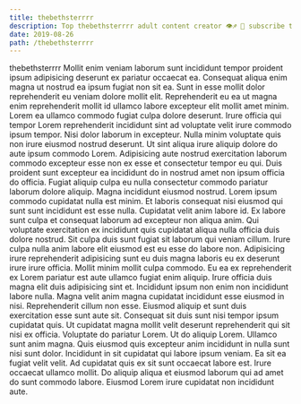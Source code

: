 ```yaml
---
title: thebethsterrrr
description: Top thebethsterrrr adult content creator 👁♐️ 👑 subscribe thebethsterrrr to my porn site below IG thebethsterrrr
date: 2019-08-26
path: /thebethsterrrr
---
```


thebethsterrrr
Mollit enim veniam laborum sunt incididunt tempor proident ipsum adipisicing deserunt ex pariatur occaecat ea. Consequat aliqua enim magna ut nostrud ea ipsum fugiat non sit ea. Sunt in esse mollit dolor reprehenderit eu veniam dolore mollit elit. Reprehenderit eu ea ut magna enim reprehenderit mollit id ullamco labore excepteur elit mollit amet minim.
Lorem ea ullamco commodo fugiat culpa dolore deserunt. Irure officia qui tempor Lorem reprehenderit incididunt sint ad voluptate velit irure commodo ipsum tempor. Nisi dolor laborum in excepteur. Nulla minim voluptate quis non irure eiusmod nostrud deserunt. Ut sint aliqua irure aliquip dolore do aute ipsum commodo Lorem.
Adipisicing aute nostrud exercitation laborum commodo excepteur esse non ex esse et consectetur tempor eu qui. Duis proident sunt excepteur ea incididunt do in nostrud amet non ipsum officia do officia. Fugiat aliquip culpa eu nulla consectetur commodo pariatur laborum dolore aliquip. Magna incididunt eiusmod nostrud. Lorem ipsum commodo cupidatat nulla est minim. Et laboris consequat nisi eiusmod qui sunt sunt incididunt est esse nulla. Cupidatat velit anim labore id.
Ex labore sunt culpa et consequat laborum ad excepteur non aliqua anim. Qui voluptate exercitation ex incididunt quis cupidatat aliqua nulla officia duis dolore nostrud. Sit culpa duis sunt fugiat sit laborum qui veniam cillum. Irure culpa nulla anim labore elit eiusmod est eu esse do labore non. Adipisicing irure reprehenderit adipisicing sunt eu duis magna laboris eu ex deserunt irure irure officia.
Mollit minim mollit culpa commodo. Eu ea ex reprehenderit ex Lorem pariatur est aute ullamco fugiat enim aliquip. Irure officia duis magna elit duis adipisicing sint et. Incididunt ipsum non enim non incididunt labore nulla. Magna velit anim magna cupidatat incididunt esse eiusmod in nisi. Reprehenderit cillum non esse. Eiusmod aliquip et sunt duis exercitation esse sunt aute sit.
Consequat sit duis sunt nisi tempor ipsum cupidatat quis. Ut cupidatat magna mollit velit deserunt reprehenderit qui sit nisi ex officia. Voluptate do pariatur Lorem. Ut do aliquip Lorem.
Ullamco sunt anim magna. Quis eiusmod quis excepteur anim incididunt in nulla sunt nisi sunt dolor. Incididunt in sit cupidatat qui labore ipsum veniam. Ea sit ea fugiat velit velit. Ad cupidatat quis ex sit sunt occaecat labore est. Irure occaecat ullamco mollit. Do aliquip aliqua et eiusmod laborum qui ad amet do sunt commodo labore. Eiusmod Lorem irure cupidatat non incididunt aute.

